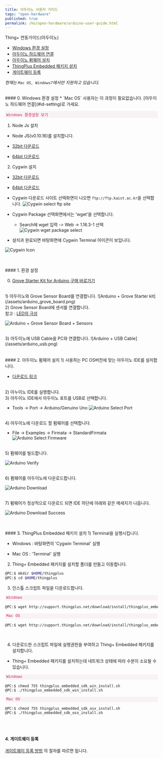 ```yaml
---
title: 아두이노 사용자 가이드
tags: "open-hardware"
published: true
permalink: /ko/open-hardware/arduino-user-guide.html
---
```


Thing+ 연동가이드(아두이노)<br/>
<div id='id-windows'></div>

* [Windows 환경 설정](#id-windows)
* [아두이노 하드웨어 연결](#id-setting)
* [아두이노 펌웨어 설치](#id-firmware)
* [ThingPlus Embedded 패키지 설치](#id-package)
* [게이트웨이 등록](#id-register)


_현재는 `Mac OS, Windows7`에서만 지원하고 있습니다._

<br/>
#### 0. Windows 환경 설정
* `Mac OS` 사용자는 이 과정이 필요없습니다. [아두이노 하드웨어 연결](#id-setting)로 가세요.

<p class="dwExpand" style="color:#c7254e; background-color:#f9f2f4; border-radius:4px; padding: 2px 4px; font-size: 90%; font-family: Menlo,Monaco,Consolas,Courier New,monospace;"> Windows 환경설정 보기</p>


1) Node Js 설치
- Node JS(v0.10.16)를 설치합니다.

- <a href="https://nodejs.org/dist/v0.10.16/node-v0.10.16-x86.msi" target="_blank"> 32bit 다운로드</a>
- <a href="https://nodejs.org/dist/v0.10.16/x64/node-v0.10.16-x64.msi" target="_blank"> 64bit 다운로드</a>

2) Cygwin 설치

- <a href="https://cygwin.com/setup-x86.exe" target="_blank"> 32bit 다운로드</a>
- <a href="https://cygwin.com/setup-x86_64.exe" target="_blank"> 64bit 다운로드</a>

- Cygwin 다운로드 사이트 선택화면이 나오면 `ftp://ftp.kaist.ac.kr`을 선택합니다.
![Cygwin select ftp site](/assets/cygwin_site_select.png)

- Cygwin Package 선택화면에서는 'wget'을 선택합니다.

  - Search에 wget 입력 -> Web -> 1.16.3-1 선택
![Cygwin wget package select](/assets/cygwin_wget.png)


- 설치과 완료되면 바탕화면에 Cygwin Terminal 아이콘이 보입니다.

![Cygwin Icon](/assets/cygwin_icon.png)

<p class="dwExpand2"></p>


<div id='id-setting'></div>
<br/><br/>
#### 1. 환경 설정 

0) <a href="https://www.icbanq.com/P005710113/S" target="_blank"> Grove Starter Kit for Arduino 구매 바로가기</a>

<br/>
1) 아두이노와 Grove Sensor Board를 연결합니다.
![Arduino + Grove Starter kit](/assets/arduino_grove_board.png)

<br/>
2) Grove Sensor Board에 센서를 연결합니다.<br/>
  참고 : <a href="#" class="ledtip" data-tooltip="">LED의 극성</a>

![Arduino + Grove Sensor Board + Sensors](/assets/arduino_sensors.png)

<br/>
3) 아두이노에 USB Cable을 PC와 연결합니다.
![Arduino + USB Cable](/assets/arduino_usb.png)

<div id='id-firmware'></div>
<br/><br/>
#### 2. 아두이노 펌웨어 설치
1) 사용하는 PC OS버전에 맞는 아두이노 IDE를 설치합니다.

   - <a href="https://www.arduino.cc/en/Main/Software" target="_blank"> 다운로드 링크 </a>

<br/>
2) 아누이노 IDE를 실행합니다.


<br/>
3) 아두이노 IDE에서 아두이노 포트를 USB로 선택합니다.

   - Tools -> Port -> Arduino/Genuino Uno
![Arduino Select Port](/assets/arduino_ide_select_port.png)

<br/>
4) 아두이노에 다운로드 할 펌웨어를 선택합니다.

   - File -> Examples -> Firmata -> StandardFirmata
![Arduino Select Firmware](/assets/arduino_ide_select_firmare.png)

<br/>
5) 펌웨어를 빌드합니다.

![Arduino Verify](/assets/arduino_ide_verify.png)

<br/>
6) 펌웨어를 아두이노에 다운로드합니다.

![Arduino Download](/assets/arduino_ide_upload.png)

<br/>
7) 펌웨어가 정상적으로 다운로드 되면 IDE 하단에 아래와 같은 메세지가 나옵니다.

![Arduino Download Success](/assets/arduino_ide_upload_done.png)

<div id='id-package'></div>
<br/><br/>
#### 3. ThingPlus Embedded 패키지 설치
1) Terminal을 실행시킵니다.

- Windows : 바탕화면의 'Cygwin Terminal' 실행

- Mac OS : 'Terminal' 실행

2) Thing+ Embedded 패키지를 설치할 폴더를 만들고 이동합니다.

```bash
@PC:$ mkdir $HOME/thingplus
@PC:$ cd $HOME/thingplus
```

3) 인스톨 스크립트 파일을 다운로드합니다.

<p class="dwExpand" style="color:#c7254e; background-color:#f9f2f4; border-radius:4px; padding: 2px 4px; font-size: 90%; font-family: Menlo,Monaco,Consolas,Courier New,monospace;"> Windows</p>

```bash
@PC:$ wget http://support.thingplus.net/download/install/thingplus_embedded_sdk_win_install.sh
```

<div class="dwExpand2"></div>

<p class="dwExpand" style="color:#c7254e; background-color:#f9f2f4; border-radius:4px; padding: 2px 4px; font-size: 90%; font-family: Menlo,Monaco,Consolas,Courier New,monospace;"> Mac OS</p>

```bash
@PC:$ wget http://support.thingplus.net/download/install/thingplus_embedded_sdk_osx_install.sh
```
<div class="dwExpand2"></div>
<br/>

4) 다운로드한 스크립트 파일에 실행권한을 부여하고 Thing+ Embedded 패키지를 설치합니다.

- Thing+ Embedded 패키지를 설치하는데 네트워크 상태에 따라 수분이 소요될 수 있습니다.

<p class="dwExpand" style="color:#c7254e; background-color:#f9f2f4; border-radius:4px; padding: 2px 4px; font-size: 90%; font-family: Menlo,Monaco,Consolas,Courier New,monospace;"> Windows</p>

```
@PC:$ chmod 755 thingplus_embedded_sdk_win_install.sh
@PC:$ ./thingplus_embedded_sdk_win_install.sh
```
<div class="dwExpand2"></div>

<p class="dwExpand" style="color:#c7254e; background-color:#f9f2f4; border-radius:4px; padding: 2px 4px; font-size: 90%; font-family: Menlo,Monaco,Consolas,Courier New,monospace;"> Mac OS</p>

```
@PC:$ chmod 755 thingplus_embedded_sdk_osx_install.sh
@PC:$ ./thingplus_embedded_sdk_osx_install.sh
```
<div class="dwExpand2"></div>
<div id='id-register'></div>

<br/><br/>
#### 4. 게이트웨이 등록
[게이트웨이 등록 방법](/ko/user-guide/registration.html#id-gateway) 의 절차를 따르면 됩니다.
